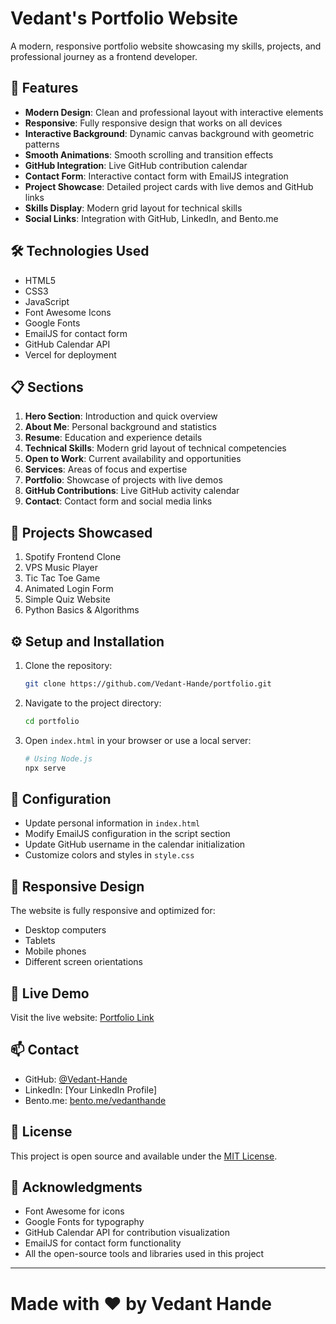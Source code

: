 # Vedant's Portfolio Website

A modern, responsive portfolio website showcasing my skills, projects, and professional journey as a frontend developer.

## 🌟 Features

- **Modern Design**: Clean and professional layout with interactive elements
- **Responsive**: Fully responsive design that works on all devices
- **Interactive Background**: Dynamic canvas background with geometric patterns
- **Smooth Animations**: Smooth scrolling and transition effects
- **GitHub Integration**: Live GitHub contribution calendar
- **Contact Form**: Interactive contact form with EmailJS integration
- **Project Showcase**: Detailed project cards with live demos and GitHub links
- **Skills Display**: Modern grid layout for technical skills
- **Social Links**: Integration with GitHub, LinkedIn, and Bento.me

## 🛠️ Technologies Used

- HTML5
- CSS3
- JavaScript
- Font Awesome Icons
- Google Fonts
- EmailJS for contact form
- GitHub Calendar API
- Vercel for deployment

## 📋 Sections

1. **Hero Section**: Introduction and quick overview
2. **About Me**: Personal background and statistics
3. **Resume**: Education and experience details
4. **Technical Skills**: Modern grid layout of technical competencies
5. **Open to Work**: Current availability and opportunities
6. **Services**: Areas of focus and expertise
7. **Portfolio**: Showcase of projects with live demos
8. **GitHub Contributions**: Live GitHub activity calendar
9. **Contact**: Contact form and social media links

## 🚀 Projects Showcased

1. Spotify Frontend Clone
2. VPS Music Player
3. Tic Tac Toe Game
4. Animated Login Form
5. Simple Quiz Website
6. Python Basics & Algorithms

## ⚙️ Setup and Installation

1. Clone the repository:

   ```bash
   git clone https://github.com/Vedant-Hande/portfolio.git
   ```

2. Navigate to the project directory:

   ```bash
   cd portfolio
   ```

3. Open `index.html` in your browser or use a local server:

   ```bash
   # Using Node.js
   npx serve
   ```

## 🔧 Configuration

- Update personal information in `index.html`
- Modify EmailJS configuration in the script section
- Update GitHub username in the calendar initialization
- Customize colors and styles in `style.css`

## 📱 Responsive Design

The website is fully responsive and optimized for:

- Desktop computers
- Tablets
- Mobile phones
- Different screen orientations

## 🔗 Live Demo

Visit the live website: [Portfolio Link](https://your-portfolio-url.com)

## 📫 Contact

- GitHub: [@Vedant-Hande](https://github.com/Vedant-Hande)
- LinkedIn: [Your LinkedIn Profile]
- Bento.me: [bento.me/vedanthande](https://bento.me/vedanthande)

## 📄 License

This project is open source and available under the [MIT License](LICENSE).

## 🙏 Acknowledgments

- Font Awesome for icons
- Google Fonts for typography
- GitHub Calendar API for contribution visualization
- EmailJS for contact form functionality
- All the open-source tools and libraries used in this project

---

Made with ❤️ by Vedant Hande
=======

